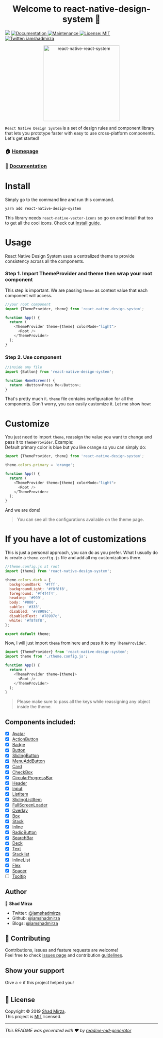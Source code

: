 <h1 align="center">Welcome to react-native-design-system 👋</h1>
<p>
  <a href="https://www.npmjs.com/package/react-native-design-system"><img src="https://img.shields.io/npm/v/react-native-design-system.svg?style=flat-square"></a>
  <a href="https://github.com/iamshadmirza/react-native-design-system#readme">
    <img alt="Documentation" src="https://img.shields.io/badge/documentation-yes-brightgreen.svg" target="_blank" />
  </a>
  <a href="https://github.com/iamshadmirza/react-native-design-system/graphs/commit-activity">
    <img alt="Maintenance" src="https://img.shields.io/badge/Maintained%3F-yes-green.svg" target="_blank" />
  </a>
  <a href="https://github.com/iamshadmirza/react-native-design-system/blob/master/LICENSE">
    <img alt="License: MIT" src="https://img.shields.io/badge/License-MIT-yellow.svg" target="_blank" />
  </a>
  <a href="https://twitter.com/iamshadmirza">
    <img alt="Twitter: iamshadmirza" src="https://img.shields.io/twitter/follow/iamshadmirza.svg?style=social" target="_blank" />
  </a>
</p>

<p align="center">
  <a href="https://rnds.netlify.com/">
    <img alt="react-native-react-system" src="https://raw.githubusercontent.com/iamshadmirza/BlogsByShad/master/blogs/saved_data/rnds_logo.png" width="250">
  </a>
</p>

`React Native Design System` is a set of design rules and component library that lets you prototype faster with easy to use cross-platform components. Let's get started!

### 🏠 [Homepage](https://github.com/iamshadmirza/react-native-design-system#readme)

### 📄 [Documentation](https://rnds.netlify.com)

# Install

Simply go to the command line and run this command.

```sh
yarn add react-native-design-system
```

This library needs `react-native-vector-icons` so go on and install that too to get all the cool icons. Check out [Install guide](https://github.com/oblador/react-native-vector-icons#installation).

# Usage

React Native Design System uses a centralized theme to provide consistency across all the components.

### Step 1. Import ThemeProvider and theme then wrap your root component

This step is important. We are passing `theme` as context value that each component will access.

```js
//your root component
import {ThemeProvider, theme} from 'react-native-design-system';

function App() {
  return (
    <ThemeProvider theme={theme} colorMode="light">
      <Root />
    </ThemeProvider>
  );
}
```

### Step 2. Use component

```js
//inside any file
import {Button} from 'react-native-design-system';

function HomeScreen() {
  return <Button>Press Me</Button>;
}
```

That's pretty much it. `theme` file contains configuration for all the components. Don't worry, you can easily customize it. Let me show how:

# Customize

You just need to import `theme`, reassign the value you want to change and pass it to `ThemeProvider`. Example:  
Default primary color is blue but you like orange so you can simply do:

```js
import {ThemeProvider, theme} from 'react-native-design-system';

theme.colors.primary = 'orange';

function App() {
  return (
    <ThemeProvider theme={theme} colorMode="light">
      <Root />
    </ThemeProvider>
  );
}
```

And we are done!

> You can see all the configurations available on the theme page.

# If you have a lot of customizations

This is just a personal approach, you can do as you prefer. What I usually do is create a `theme.config.js` file and add all my customizations there.

```js
//theme.config.js at root
import {theme} from 'react-native-design-system';

theme.colors.dark = {
  backgroundDark: '#fff',
  backgroundLight: '#f8f8f8',
  foreground: '#f4f4f4',
  heading: '#999',
  body: '#000',
  subtle: '#333',
  disabled: '#78909c',
  disabledText: '#78907c',
  white: '#f8f8f8',
};

export default theme;
```

Now, I will just import `theme` from here and pass it to my `ThemeProvider`.

```js
import {ThemeProvider} from 'react-native-design-system';
import theme from './theme.config.js';

function App() {
  return (
    <ThemeProvider theme={theme}>
      <Root />
    </ThemeProvider>
  );
}
```

> Please make sure to pass all the keys while reassigning any object inside the theme.

## Components included:

- [x] [Avatar](src/Avatar/Avatar.js)
- [x] [ActionButton](src/ActionButton/ActionButton.js)
- [x] [Badge](src/Badge/Badge.js)
- [x] [Button](src/Button/Button.js)
- [x] [SlidingButton](src/Button/SlidingButton.js)
- [x] [MenuAddButton](src/Button/MenuAddButton.js)
- [x] [Card](src/Card/Card.js)
- [x] [CheckBox](src/CheckBox/CheckBox.js)
- [x] [CircularProgressBar](src/CircularProgressBar/CircularProgressBar.js)
- [x] [Header](src/Header/Header.js)
- [x] [Input](src/Input/Input.js)
- [x] [ListItem](src/ListItem/ListItem.js)
- [x] [SlidingListItem](src/SlidingListItem/SlidingListItem.js)
- [x] [FullScreenLoader](src/FullScreenLoader/FullScreenLoader.js)
- [x] [Overlay](src/Overlay/Overlay.js)
- [x] [Box](src/Box/Box.js)
- [x] [Stack](src/Stack/Stack.js)
- [x] [Inline](src/Inline/Inline.js)
- [x] [RadioButton](src/RadioButton/RadioButton.js)
- [x] [SearchBar](src/SearchBar/SearchBar.js)
- [x] [Deck](src/Deck/Deck.js)
- [x] [Text](src/Text/Text.js)
- [x] [Stacklist](src/Layout/StackList.js)
- [x] [InlineList](src/Layout/InlineList.js)
- [x] [Flex](src/Layout/Flex.js)
- [x] [Spacer](src/Layout/Spacer.js)
- [ ] [Tooltip](src/)

## Author

👤 **Shad Mirza**

- Twitter: [@iamshadmirza](https://twitter.com/iamshadmirza)
- Github: [@iamshadmirza](https://github.com/iamshadmirza)
- Blogs: [@iamshadmirza](https://iamshadmirza.hashnode.dev)

## 🤝 Contributing

Contributions, issues and feature requests are welcome!<br />Feel free to check [issues page](https://github.com/iamshadmirza/react-native-design-system/issues) and contribution [guidelines](CONTRIBUTING.md).

## Show your support

Give a ⭐️ if this project helped you!

## 📝 License

Copyright © 2019 [Shad Mirza](https://github.com/iamshadmirza).<br />
This project is [MIT](https://github.com/iamshadmirza/react-native-design-system/blob/master/LICENSE) licensed.

---

_This README was generated with ❤️ by [readme-md-generator](https://github.com/kefranabg/readme-md-generator)_
